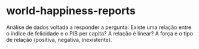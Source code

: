 # world-happiness-reports
Análise de dados voltada a responder a pergunta: Existe uma relação entre o índice de felicidade e o PIB per capita? A relação é linear? A força e o tipo de relação (positiva, negativa, inexistente).
